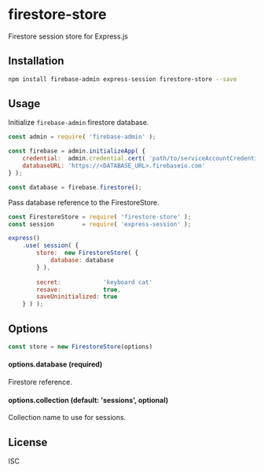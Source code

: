 # firestore-store

Firestore session store for Express.js


## Installation

```bash
npm install firebase-admin express-session firestore-store --save
```

## Usage

Initialize `firebase-admin` firestore database. 

```javascript
const admin = require( 'firebase-admin' );

const firebase = admin.initializeApp( {
	credential:  admin.credential.cert( 'path/to/serviceAccountCredentials.json' ),
	databaseURL: 'https://<DATABASE_URL>.firebaseio.com'
} );

const database = firebase.firestore();
```

Pass database reference to the FirestoreStore.

```javascript
const FirestoreStore = require( 'firestore-store' );
const session        = require( 'express-session' );

express()
	.use( session( {
		store:  new FirestoreStore( {
			database: database
		} ),
		
		secret:            'keyboard cat'
		resave:            true,
		saveUninitialized: true
	} ) );
```

## Options

```javascript
const store = new FirestoreStore(options)
```

#### options.database (required)

Firestore reference.

#### options.collection (default: 'sessions', optional)

Collection name to use for sessions.

## License

ISC
